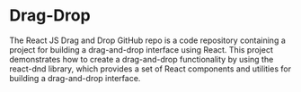 # Drag-Drop
The React JS Drag and Drop GitHub repo is a code repository containing a project for building a drag-and-drop interface using React. This project demonstrates how to create a drag-and-drop functionality by using the react-dnd library, which provides a set of React components and utilities for building a drag-and-drop interface.
